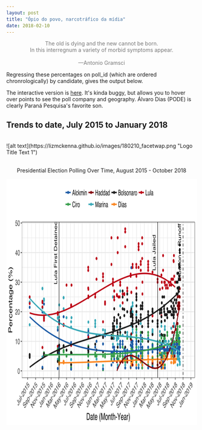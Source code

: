 ```yaml
---
layout: post
title: "Ópio do povo, narcotráfico da mídia"
date: 2018-02-10
---
```



<center>
	<p><font color="#787878">The old is dying and the new cannot be born.<br>
		In this interregnum a variety of morbid symptoms appear. <br>
		<br>
		—Antonio Gramsci</p>
		</font>
</center>

<p> Regressing these percentages on poll_id (which are ordered chronrologically) by candidate, gives the output below.</p>
<p> The interactive version is <a href="http://rpubs.com/lizmckenna/359463">here</a>. It's kinda buggy, but allows you to hover over points to see the poll company and geography. Álvaro Dias (PODE) is clearly Paraná Pesquisa's favorite son.</p>
<h2> Trends to date, July 2015 to January 2018 </h2>
<br>
 ![alt text](https://lizmckenna.github.io/images/180210_facetwap.png "Logo Title Text 1")
 <br>
 
 <br>
<center>
<p>Presidential Election Polling Over Time, August 2015 - October 2018</p>
<img src="/images/2018-10-6-long.png" alt="HTML5 Icon" style="width:900px;height:650px;">
	</center>
<br>

